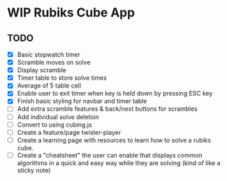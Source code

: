 # WIP Rubiks Cube App
## TODO
- [X] Basic stopwatch timer
- [X] Scramble moves on solve
- [X] Display scramble
- [X] Timer table to store solve times
- [X] Average of 5 table cell
- [X] Enable user to exit timer when key is held down by pressing ESC key
- [X] Finish basic styling for navbar and timer table
- [ ] Add extra scramble features & back/next buttons for scrambles
- [ ] Add individual solve deletion
- [ ] Convert to using cubing.js
- [ ] Create a feature/page twister-player
- [ ] Create a learning page with resources to learn how to solve a rubiks cube.
- [ ] Create a "cheatsheet" the user can enable that displays common algorithms in a quick and easy way while they are solving (kind of like a sticky note)
